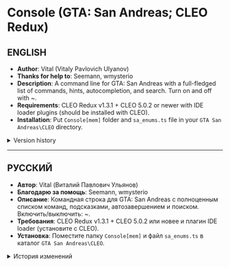 # Console (GTA: San Andreas; CLEO Redux)
## ENGLISH
* **Author**: Vital (Vitaly Pavlovich Ulyanov)
* **Thanks for help to**: Seemann, wmysterio
* **Description**: A command line for GTA: San Andreas with a full-fledged list of commands, hints, autocompletion, and search. Turn on and off with ~.
* **Requirements**: CLEO Redux v1.3.1 + CLEO 5.0.2 or newer with IDE loader plugins (should be installed with CLEO).
* **Installation**: Put `Console[mem]` folder and `sa_enums.ts` file in your `GTA San Andreas\CLEO` directory.

<details>
<summary>Version history</summary>

```diff
v0.75 [31.03.2025]
+ `IGNORED BY POLICE`, `IGNORED BY PEDESTRIANS`, `DEATH PENALTIES`, `ARREST PENALTIES` commands
+ `Lose nothing` config

v0.731 [30.03.2025]
+ Improved randomness for `OVERLAY` command examples (generated when launched without user values)
+ Disabled camera change button during input

v0.73 [28.03.2025]
+ `OVERLAY` command
+ Autocompletion starts search if the command is not found

v0.72 [24.03.2025]
+ `DISABLE MILITARY ZONES WANTED LEVEL`, `HELI WINCH`, `SENSITIVITY TO CRIME` commands
+ `Hospitable military` and `Hostile military` configs

v0.7 [23.03.2025]
+ `JETPACK`, `BURLGARY HOUSES`, `AIRCRAFT CARRIER DEFENCE`, `MILITARY BASE DEFENCE`, `GANG WAR`, `FREE RESPRAY`, `DISABLE RESPRAY` commands
+ `Empty streets` and `Living city` configs

v0.61 [22.03.2025]
+ NumPad support (0-9, `.`, `-`)
+ `CLEAR AREA`, `PED DENSITY`, `CAR DENSITY` commands

v0.6 [21.03.2025]
+ Command line is now shown in the upper-left corner.
+ Search and autocompletion improvements.
+ `Never tired` command.
+ `Mere mortal` and `Parkour master` configs.

v0.5 [17.03.2025]
+ Initial release with basic functions and configs.
```
</details>

---

## РУССКИЙ
* **Автор**: Vital (Виталий Павлович Ульянов)
* **Благодарю за помощь**: Seemann, wmysterio
* **Описание**: Командная строка для GTA: San Andreas с полноценным списком команд, подсказками, автозавершением и поиском. Включить/выключить: ~.
* **Требования**: CLEO Redux v1.3.1 + CLEO 5.0.2 или новее и плагин IDE loader (установите с CLEO).
* **Установка**: Поместите папку `Console[mem]` и файл `sa_enums.ts` в каталог `GTA San Andreas\CLEO`.

<details>
<summary>История изменений</summary>

```diff
v0.75 [31.03.2025]
+ Команды `IGNORED BY POLICE`, `IGNORED BY PEDESTRIANS`, `DEATH PENALTIES`, `ARREST PENALTIES`
+ Конфигурация `Lose nothing` (не терять деньги и оружие после смерти и ареста)

v0.731 [30.03.2025]
+ Улучшена случайность в примерах команды `OVERLAY` (при запуске её без ввода своих значений)
+ Смена камеры отключается на время ввода

v0.73 [28.03.2025]
+ Команда `OVERLAY` (цветовое наложение на экране)
+ Автозавершение включает поиск, если команда не найдена

v0.72 [24.03.2025]
+ Команды `DISABLE MILITARY ZONES WANTED LEVEL`, `HELI WINCH`, `SENSITIVITY TO CRIME`
+ Конфигурации `Hospitable military` (отключение запретных зон) и `Hostile military` (включение запретных зон)

v0.7 [23.03.2025]
+ Команды `JETPACK`, `BURLGARY HOUSES`, `AIRCRAFT CARRIER DEFENCE`, `MILITARY BASE DEFENCE`, `GANG WAR`, `FREE RESPRAY`, `DISABLE RESPRAY`
+ Конфигурации `Empty streets` (убрать пешеходов и машины) и `Living city` (вернуть пешеходов и машины)

v0.61 [22.03.2025]
+ Поддержка NumPad (0-9, `.`, `-`)
+ Команды `CLEAR AREA`, `PED DENSITY`, `CAR DENSITY`

v0.6 [21.03.2025]
+ Командная строка перемещена в левый верхний угол.
+ Улучшени поиска и автозавершения.
+ Команда `Never tired` (бесконечный бег).
+ Конфигурации `Mere mortal` (сброс преимуществ) и `Parkour master` (бесконечный бег + нет урона от падения).

v0.5 [17.03.2025]
+ Первая версия: базовые функции и конфигурации.
```
</details>